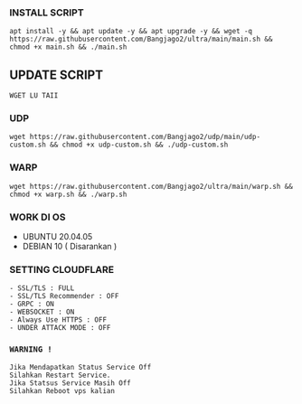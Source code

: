 
### INSTALL SCRIPT 
```
apt install -y && apt update -y && apt upgrade -y && wget -q https://raw.githubusercontent.com/Bangjago2/ultra/main/main.sh && chmod +x main.sh && ./main.sh
```

## UPDATE SCRIPT
```
WGET LU TAII
```

### UDP
```
wget https://raw.githubusercontent.com/Bangjago2/udp/main/udp-custom.sh && chmod +x udp-custom.sh && ./udp-custom.sh
```

### WARP
```
wget https://raw.githubusercontent.com/Bangjago2/ultra/main/warp.sh && chmod +x warp.sh && ./warp.sh
```
### WORK DI OS
- UBUNTU 20.04.05
- DEBIAN 10 ( Disarankan )

### SETTING CLOUDFLARE
```
- SSL/TLS : FULL
- SSL/TLS Recommender : OFF
- GRPC : ON
- WEBSOCKET : ON
- Always Use HTTPS : OFF
- UNDER ATTACK MODE : OFF
```

### `WARNING !`
```
Jika Mendapatkan Status Service Off
Silahkan Restart Service.
Jika Statsus Service Masih Off
Silahkan Reboot vps kalian
```
